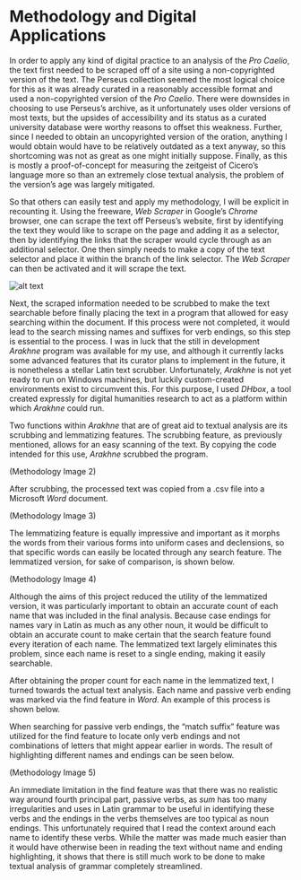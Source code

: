 # Methodology and Digital Applications

In order to apply any kind of digital practice to an analysis of the *Pro Caelio*, the text first needed to be scraped off of a site using a non-copyrighted version of the text.  The Perseus collection seemed the most logical choice for this as it was already curated in a reasonably accessible format and used a non-copyrighted version of the *Pro Caelio*.  There were downsides in choosing to use Perseus’s archive, as it unfortunately uses older versions of most texts, but the upsides of accessibility and its status as a curated university database were worthy reasons to offset this weakness. Further, since I needed to obtain an uncopyrighted version of the oration, anything I would obtain would have to be relatively outdated as a text anyway, so this shortcoming was not as great as one might initially suppose. Finally, as this is mostly a proof-of-concept for measuring the zeitgeist of Cicero’s language more so than an extremely close textual analysis, the problem of the version’s age was largely mitigated.

So that others can easily test and apply my methodology, I will be explicit in recounting it. Using the freeware, *Web Scraper* in Google’s *Chrome* browser, one can scrape the text off Perseus’s website, first by identifying the text they would like to scrape on the page and adding it as a selector, then by identifying the links that the scraper would cycle through as an additional selector. One then simply needs to make a copy of the text selector and place it within the branch of the link selector. The *Web Scraper* can then be activated and it will scrape the text.

![alt text](https:github.com/wedebrockm/hacking-history-project/tree/master/docs/imgs/included/Pictures%20for%20Project/Picture1.jpg)

Next, the scraped information needed to be scrubbed to make the text searchable before finally placing the text in a program that allowed for easy searching within the document.  If this process were not completed, it would lead to the search missing names and suffixes for verb endings, so this step is essential to the process.  I was in luck that the still in development *Arakhne* program was available for my use, and although it currently lacks some advanced features that its curator plans to implement in the future, it is nonetheless a stellar Latin text scrubber.  Unfortunately, *Arakhne* is not yet ready to run on Windows machines, but luckily custom-created environments exist to circumvent this.  For this purpose, I used *DHbox*, a tool created expressly for digital humanities research to act as a platform within which *Arakhne* could run.

Two functions within *Arakhne* that are of great aid to textual analysis are its scrubbing and lemmatizing features.  The scrubbing feature, as previously mentioned, allows for an easy scanning of the text. By copying the code intended for this use, *Arakhne* scrubbed the program.

(Methodology Image 2)

After scrubbing, the processed text was copied from a .csv file into a Microsoft *Word* document.

(Methodology Image 3)

The lemmatizing feature is equally impressive and important as it morphs the words from their various forms into uniform cases and declensions, so that specific words can easily be located through any search feature. The lemmatized version, for sake of comparison, is shown below.

(Methodology Image 4)

Although the aims of this project reduced the utility of the lemmatized version, it was particularly important to obtain an accurate count of each name that was included in the final analysis. Because case endings for names vary in Latin as much as any other noun, it would be difficult to obtain an accurate count to make certain that the search feature found every iteration of each name. The lemmatized text largely eliminates this problem, since each name is reset to a single ending, making it easily searchable.

After obtaining the proper count for each name in the lemmatized text, I turned towards the actual text analysis.  Each name and passive verb ending was marked via the find feature in *Word*. An example of this process is shown below.

When searching for passive verb endings, the “match suffix” feature was utilized for the find feature to locate only verb endings and not combinations of letters that might appear earlier in words.  The result of highlighting different names and endings can be seen below.

(Methodology Image 5)

An immediate limitation in the find feature was that there was no realistic way around fourth principal part, passive verbs, as *sum* has too many irregularities and uses in Latin grammar to be useful in identifying these verbs and the endings in the verbs themselves are too typical as noun endings. This unfortunately required that I read the context around each name to identify these verbs.  While the matter was made much easier than it would have otherwise been in reading the text without name and ending highlighting, it shows that there is still much work to be done to make textual analysis of grammar completely streamlined.
